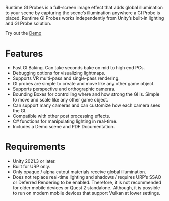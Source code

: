 Runtime GI Probes is a full-screen image effect that adds global illumination to your scene by capturing the scene’s illumination anywhere a GI Probe is placed. Runtime GI Probes works independently from Unity’s built-in lighting and GI Probe solution.

Try out the [Demo](https://atlergibby.itch.io/runtime-gi-probes)

# Features
* Fast GI Baking. Can take seconds bake on mid to high end PCs.
* Debugging options for visualizing lightmaps.
* Supports VR multi-pass and single-pass rendering.
* GI probes are simple to create and move like any other game object.
* Supports perspective and orthographic cameras.
* Bounding Boxes for controlling where and how strong the GI is. Simple to move and scale like any other game object.
* Can support many cameras and can customize how each camera sees the GI.
* Compatible with other post processing effects.
* C# functions for manipulating lighting in real-time.
* Includes a Demo scene and PDF Documentation.

# Requirements
* Unity 2021.3 or later.
* Built for URP only.
* Only opaque / alpha cutout materials receive global illumination.
* Does not replace real-time lighting and shadows / requires URP’s SSAO or Deferred Rendering to be enabled. Therefore, it is not recommended for older mobile devices or Quest 2 standalone. Although, it is possible to run on modern mobile devices that support Vulkan at lower settings.
